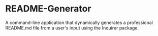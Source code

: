 # README-Generator
 A command-line application that dynamically generates a professional README.md file from a user's input using the Inquirer package. 
